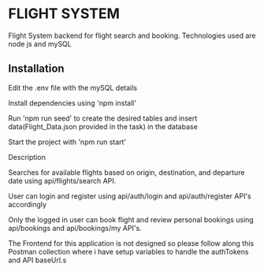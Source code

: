 # FLIGHT SYSTEM

Flight System backend for flight search and booking.
Technologies used are node js and mySQL


## Installation

Edit the .env file with the mySQL details

Install dependencies using 'npm install'

Run 'npm run seed' to create the desired tables and insert data(Flight_Data.json provided in the task) in the database

Start the project with 'npm run start'


Description

Searches for available flights based on origin, destination, and departure date using api/flights/search API.

User can login and register using api/auth/login and api/auth/register API's accordingly

Only the logged in user can book flight and review personal bookings using api/bookings and api/bookings/my API's.

The Frontend for this application is not designed so please follow along this Postman collection where i have setup variables to handle the authTokens and API baseUrl.s
